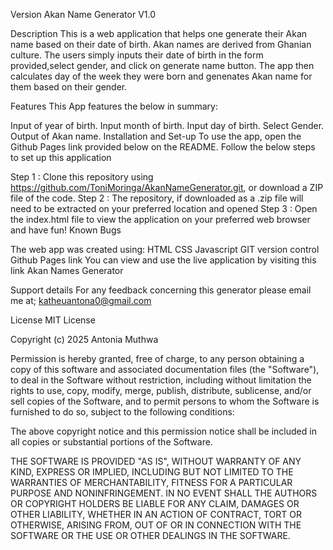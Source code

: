 Version
Akan Name Generator V1.0

Description
This is a web application that helps one generate their Akan name based on their date of birth. Akan names are derived from Ghanian culture. The users simply inputs their date of birth in the form provided,select gender, and click on generate name button. The app then calculates day of the week they were born and genenates Akan name for them based on their gender.

Features
This App features the below in summary:

Input of year of birth.
Input month of birth.
Input day of birth.
Select Gender.
Output of Akan name.
Installation and Set-up
To use the app, open the Github Pages link provided below on the README. Follow the below steps to set up this application

Step 1 : Clone this repository using https://github.com/ToniMoringa/AkanNameGenerator.git, or download a ZIP file of the code.
Step 2 : The repository, if downloaded as a .zip file will need to be extracted on your preferred location and opened
Step 3 : Open the index.html file to view the application on your preferred web browser and have fun!
Known Bugs


The web app was created using:
HTML
CSS
Javascript
GIT version control
Github Pages link
You can view and use the live application by visiting this link Akan Names Generator

Support  details
For any feedback concerning this generator please email me at;
katheuantona0@gmail.com

License
MIT License 

Copyright (c) 2025 Antonia Muthwa

Permission is hereby granted, free of charge, to any person obtaining a copy of this software and associated documentation files (the "Software"), to deal in the Software without restriction, including without limitation the rights to use, copy, modify, merge, publish, distribute, sublicense, and/or sell copies of the Software, and to permit persons to whom the Software is furnished to do so, subject to the following conditions:

The above copyright notice and this permission notice shall be included in all copies or substantial portions of the Software.

THE SOFTWARE IS PROVIDED "AS IS", WITHOUT WARRANTY OF ANY KIND, EXPRESS OR IMPLIED, INCLUDING BUT NOT LIMITED TO THE WARRANTIES OF MERCHANTABILITY, FITNESS FOR A PARTICULAR PURPOSE AND NONINFRINGEMENT. IN NO EVENT SHALL THE AUTHORS OR COPYRIGHT HOLDERS BE LIABLE FOR ANY CLAIM, DAMAGES OR OTHER LIABILITY, WHETHER IN AN ACTION OF CONTRACT, TORT OR OTHERWISE, ARISING FROM, OUT OF OR IN CONNECTION WITH THE SOFTWARE OR THE USE OR OTHER DEALINGS IN THE SOFTWARE.
